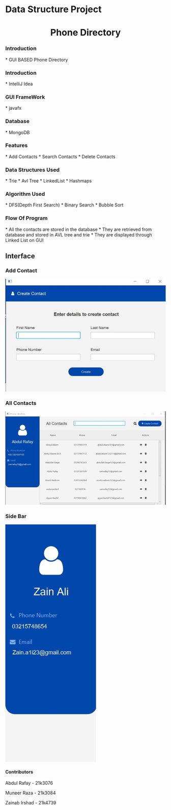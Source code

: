 # Data Structure Project
# <center>Phone Directory</center>

<h3>Introduction</h3>
* GUI BASED Phone Directory
<h3>Introduction</h3>
* IntelliJ Idea
<h3>GUI FrameWork</h3>
* javafx
<h3>Database</h3>
* MongoDB
<h3>Features</h3>
* Add Contacts
* Search Contacts
* Delete Contacts

<h3>Data Structures Used</h3>
* Trie
* Avl Tree
* LinkedList
* Hashmaps

<h3>Algorithm Used</h3>
* DFS(Depth First Search)
* Binary Search
* Bubble Sort

<h3>Flow Of Program</h3>
* All the contacts are stored in the database
* They are retrieved from database and stored in AVL tree and trie
* They are displayed through Linked List on GUI

## Interface

<h3>Add Contact</h3>
<img src="./snapshots/add-contact.jpeg">

<h3>All Contacts</h3>
<img src="./snapshots/all-contact.jpeg">

<h3>Side Bar</h3>
<img src="./snapshots/side-contact.jpeg">


<h4>Contributors</h4>
<p>Abdul Rafay - 21k3076</p>
<p>Muneer Raza - 21k3084</p>
<p>Zainab Irshad - 21k4739</p>

